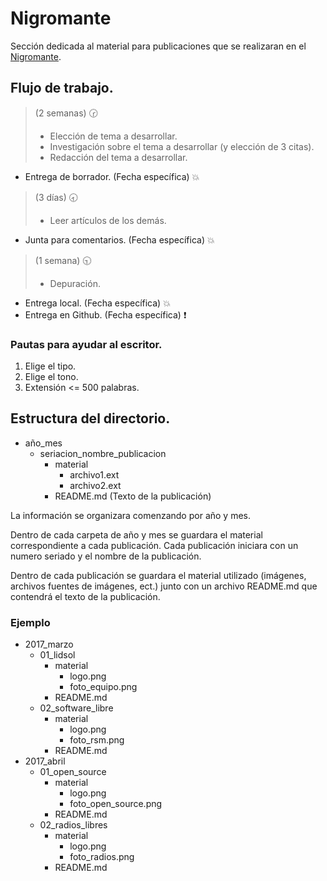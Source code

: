 # Nigromante

Sección dedicada al material para publicaciones que se realizaran en el [Nigromante](http://www.dcsyhfimapodo.unam.mx/nigromante/).

## Flujo de trabajo.

> (2 semanas)  :clock230:
>- Elección de tema a desarrollar.
>- Investigación sobre el tema a desarrollar (y elección de 3 citas).
>- Redacción del tema a desarrollar.

 - Entrega de borrador. (Fecha específica) :boom:

> (3 días)  :clock830:
>- Leer artículos de los demás.

- Junta para comentarios.  (Fecha específica) :boom:

> (1 semana)  :clock930:
>- Depuración.


 - Entrega local. (Fecha específica) :boom:
 - Entrega en Github. (Fecha específica) :exclamation:

### Pautas para ayudar al escritor.  

1. Elige el tipo.
2. Elige el tono.
3. Extensión <= 500 palabras.

## Estructura del directorio.
- año_mes
    - seriacion_nombre_publicacion
        - material
            - archivo1.ext
            - archivo2.ext
        - README.md (Texto de la publicación)

La información se organizara comenzando por año y mes.

Dentro de cada carpeta de año y mes se guardara el material correspondiente a cada publicación. Cada publicación iniciara  con un numero seriado y el nombre de la publicación.

Dentro de cada publicación se guardara el material utilizado (imágenes, archivos fuentes de imágenes, ect.) junto con un archivo README.md que contendrá el texto de la publicación.

### Ejemplo

- 2017_marzo
    - 01_lidsol
        - material
            - logo.png
            - foto_equipo.png
        - README.md
    - 02_software_libre
        - material
            - logo.png
            - foto_rsm.png
        - README.md
- 2017_abril
    - 01_open_source
        - material
            - logo.png
            - foto_open_source.png
        - README.md
    - 02_radios_libres
        - material
            - logo.png
            - foto_radios.png
        - README.md
